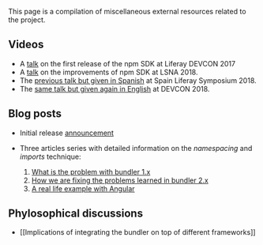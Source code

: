 This page is a compilation of miscellaneous external resources related to the project.

## Videos

- A [talk](https://www.youtube.com/watch?v=ay0wy2_tLTA&index=6&t=0s&list=PLKb_gn-WO_Kr2J9kcDvDDlcciKoDXfOAq) on the first release of the npm SDK at Liferay DEVCON 2017
- A [talk](https://www.youtube.com/watch?v=CyhR2l2eVSQ) on the improvements of npm SDK at LSNA 2018.
- The [previous talk but given in Spanish](https://www.youtube.com/watch?v=4BhPJhx__rc&index=15&list=PLKb_gn-WO_Ko0Zf7nffZ1kGDS8kWuUQNu&t=0s) at Spain Liferay Symposium 2018.
- The [same talk but given again in English](https://www.youtube.com/watch?reload=9&v=domq2R5Z0jU&feature=youtu.be) at DEVCON 2018.

## Blog posts

- Initial release [announcement](https://web.liferay.com/web/ivan.zaera/blog/-/blogs/modern-frontend-workflows-in-liferay-portal)

- Three articles series with detailed information on the _namespacing_ and _imports_ technique:

  1. [What is the problem with bundler 1.x](https://web.liferay.com/web/ivan.zaera/blog/-/blogs/why-we-need-a-new-liferay-npm-bundler-1-of-3-)
  2. [How we are fixing the problems learned in bundler 2.x](https://web.liferay.com/web/ivan.zaera/blog/-/blogs/why-we-need-a-new-liferay-npm-bundler-2-of-3-)
  3. [A real life example with Angular](https://web.liferay.com/web/ivan.zaera/blog/-/blogs/why-we-need-a-new-liferay-npm-bundler-3-of-3-)

## Phylosophical discussions

- [[Implications of integrating the bundler on top of different frameworks]]
